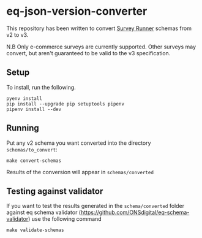 # eq-json-version-converter
This repository has been written to convert [Survey Runner](https://github.com/ONSdigital/eq-survey-runner) schemas from v2 to v3.


N.B Only e-commerce surveys are currently supported. Other surveys may convert, but aren't guaranteed to be valid to the v3 specification.

## Setup

To install, run the following.

```
pyenv install
pip install --upgrade pip setuptools pipenv
pipenv install --dev
```

## Running

Put any v2 schema you want converted into the directory `schemas/to_convert`:

```
make convert-schemas
```

Results of the conversion will appear in `schemas/converted`


## Testing against validator

If you want to test the results generated in the `schema/converted` folder against eq schema validator (https://github.com/ONSdigital/eq-schema-validator) use the following command

```
make validate-schemas
```